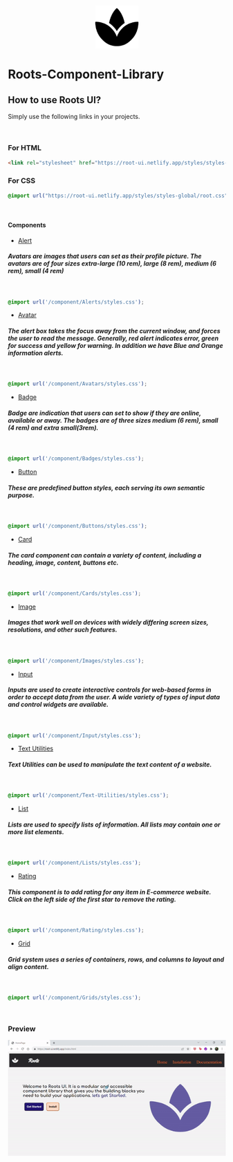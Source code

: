 <p align="center">
  <img src="images/spa-solid.png" width="100" height="100" alt="Logo"/>
</p>

# Roots-Component-Library

## How to use Roots UI?

Simply use the following links in your projects.

<br>

### For HTML

```html
<link rel="stylesheet" href="https://root-ui.netlify.app/styles/styles-global/root.css">
```

### For CSS

```css
@import url("https://root-ui.netlify.app/styles/styles-global/root.css")
```
<br>

#### Components

* [Alert](https://root-ui.netlify.app/component/alerts/) 

##### Avatars are images that users can set as their profile picture. The avatars are of four sizes extra-large (10 rem), large (8 rem), medium (6 rem), small (4 rem)

<br>

```css
@import url('/component/Alerts/styles.css');
```




* [Avatar](https://root-ui.netlify.app/component/avatars/)

##### The alert box takes the focus away from the current window, and forces the user to read the message. Generally, red alert indicates error, green for success and yellow for warning. In addition we have Blue and Orange information alerts.

<br>

```css
@import url('/component/Avatars/styles.css');
```




* [Badge](https://root-ui.netlify.app/component/badges/)

##### Badge are indication that users can set to show if they are online, available or away. The badges are of three sizes medium (6 rem), small (4 rem) and extra small(3rem).

<br>

```css
@import url('/component/Badges/styles.css');
```



* [Button](https://root-ui.netlify.app/component/buttons/)

##### These are predefined button styles, each serving its own semantic purpose.

<br>

```css
@import url('/component/Buttons/styles.css');
```

* [Card](https://root-ui.netlify.app/component/cards/)

##### The card component can contain a variety of content, including a heading, image, content, buttons etc.

<br>

```css
@import url('/component/Cards/styles.css');
```

* [Image](https://root-ui.netlify.app/component/images/)

##### Images that work well on devices with widely differing screen sizes, resolutions, and other such features.

<br>

```css
@import url('/component/Images/styles.css');
```

* [Input](https://root-ui.netlify.app/component/input/)

##### Inputs are used to create interactive controls for web-based forms in order to accept data from the user. A wide variety of types of input data and control widgets are available.

<br>

```css
@import url('/component/Input/styles.css');
```

* [Text Utilities](https://root-ui.netlify.app/component/text-utilities/)

##### Text Utilities can be used to manipulate the text content of a website.

<br>

```css
@import url('/component/Text-Utilities/styles.css');
```

* [List](https://root-ui.netlify.app/component/lists/)

##### Lists are used to specify lists of information. All lists may contain one or more list elements.

<br>

```css
@import url('/component/Lists/styles.css');
```

* [Rating](https://root-ui.netlify.app/component/rating/)

##### This component is to add rating for any item in E-commerce website. Click on the left side of the first star to remove the rating.

<br>

```css
@import url('/component/Rating/styles.css');
```

* [Grid](https://root-ui.netlify.app/component/grids/)

##### Grid system uses a series of containers, rows, and columns to layout and align content.

<br>

```css
@import url('/component/Grids/styles.css');
```

<br>


### Preview

![alt text](/images/gif.gif)


